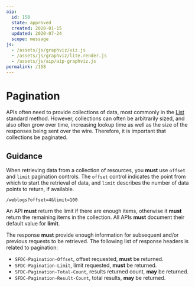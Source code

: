 ```yaml
---
aip:
  id: 158
  state: approved
  created: 2020-01-15
  updated: 2020-07-24
  scope: message
js:
  - /assets/js/graphviz/viz.js
  - /assets/js/graphviz/lite.render.js
  - /assets/js/aip/aip-graphviz.js
permalink: /158
---
```


# Pagination

APIs often need to provide collections of data, most commonly in the [List][] standard method. However, collections can often be arbitrarily sized, and also often grow over time, increasing lookup time as well as the size of the responses being sent over the wire. Therefore, it is important that collections be paginated.

## Guidance

When retrieving data from a collection of resources, you **must** use `offset` and `limit` pagination controls. The `offset` control indicates the point from which to start the retrieval of data, and `limit` describes the number of data points to return, if available.

```
/weblogs?offset=4&limit=100
```
An API **must** return the limit if there are enough items, otherwise it **must** return the remaining items in the collection. All APIs **must** document their default value for **limit**.

The response **must** provide enough information for subsequent and/or previous requests to be retrieved. The following list of response headers is related to pagination:

* `SFDC-Pagination-Offset`, offset requested, **must** be returned.
* `SFDC-Pagination-Limit`, limit requested, **must** be returned.
* `SFDC-Pagination-Total-Count`, results returned count, **may** be returned.
* `SFDC-Pagination-Result-Count`, total results, **may** be returned.

[List]: ./0132.md
